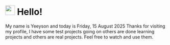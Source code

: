  <h1>
    <img src="https://emojis.slackmojis.com/emojis/images/1643510097/45343/hi.gif?1643510097" width="30"/> 
    Hello!
 </h1>
 <p>
    My name is Yeeyson and today is Friday, 15 August 2025
    Thanks for visiting my profile, I have some test projects going on others are done learning projects and others are real projects.
    Feel free to watch and use them.
 </p>